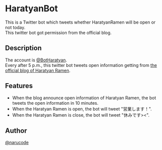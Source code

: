 # HaratyanBot

This is a Twitter bot which tweets whether HaratyanRamen will be open or not today.  
This twitter bot got permission from the official blog.

## Description

The account is [@BotHaratyan](https://twitter.com/BotHaratyan).  
Every after 5 p.m., this twitter bot tweets open information getting from [the official blog of Haratyan Ramen](https://www5.hp-ez.com/hp/haratyan/blog).

## Features

- When the blog announce open information of Haratyan Ramen, the bot tweets the open information in 10 minutes.
- When the Haratyan Ramen is open, the bot will tweet "営業します！".
- When the Haratyan Ramen is close, the bot will tweet "休みです><".

## Author

[@narucode](https://twitter.com/naru_code)
